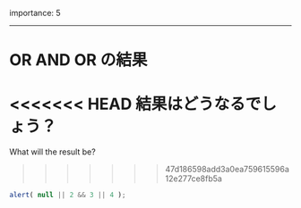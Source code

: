 importance: 5

---

# OR AND OR の結果

<<<<<<< HEAD
結果はどうなるでしょう？
=======
What will the result be?
>>>>>>> 47d186598add3a0ea759615596a12e277ce8fb5a

```js
alert( null || 2 && 3 || 4 );
```
